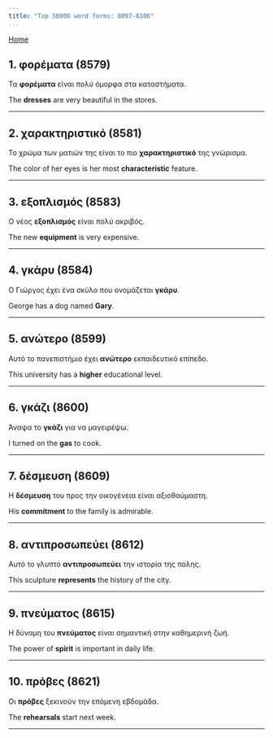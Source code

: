 ```yaml
---
title: "Top 50000 word forms: 8097-8106"
...
```


[Home](./) 

## 1. φορέματα (8579)

Τα **φορέματα** είναι πολύ όμορφα στα καταστήματα.  

The **dresses** are very beautiful in the stores.

---

## 2. χαρακτηριστικό (8581)

Το χρώμα των ματιών της είναι το πιο **χαρακτηριστικό** της γνώρισμα.  

The color of her eyes is her most **characteristic** feature.

---

## 3. εξοπλισμός (8583)

Ο νέος **εξοπλισμός** είναι πολύ ακριβός.  

The new **equipment** is very expensive.

---

## 4. γκάρυ (8584)

Ο Γιώργος έχει ένα σκύλο που ονομάζεται **γκάρυ**.  

George has a dog named **Gary**.

---

## 5. ανώτερο (8599)

Αυτό το πανεπιστήμιο έχει **ανώτερο** εκπαιδευτικό επίπεδο.

This university has a **higher** educational level.

---

## 6. γκάζι (8600)

Άναψα το **γκάζι** για να μαγειρέψω.

I turned on the **gas** to cook.

---

## 7. δέσμευση (8609)

Η **δέσμευση** του προς την οικογένεια είναι αξιοθαύμαστη.  

His **commitment** to the family is admirable.

---

## 8. αντιπροσωπεύει (8612)

Αυτό το γλυπτό **αντιπροσωπεύει** την ιστορία της πόλης.  

This sculpture **represents** the history of the city.

---

## 9. πνεύματος (8615)

Η δύναμη του **πνεύματος** είναι σημαντική στην καθημερινή ζωή.  

The power of **spirit** is important in daily life.

---

## 10. πρόβες (8621)

Οι **πρόβες** ξεκινούν την επόμενη εβδομάδα.  

The **rehearsals** start next week.

---

